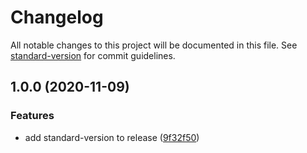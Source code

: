 # Changelog

All notable changes to this project will be documented in this file. See [standard-version](https://github.com/conventional-changelog/standard-version) for commit guidelines.

## 1.0.0 (2020-11-09)


### Features

* add standard-version to release ([9f32f50](https://github.com/kufu/smarthr-normalize-css/commit/9f32f50c40232a8fc39ad43b3790a3d286c7369b))

